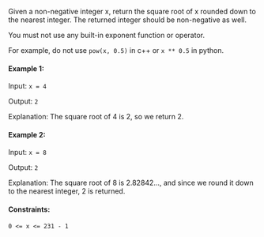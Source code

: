 Given a non-negative integer x, return the square root of x rounded down to the nearest integer. The returned integer should be non-negative as well.

You must not use any built-in exponent function or operator.

For example, do not use `pow(x, 0.5)` in c++ or `x ** 0.5` in python.


#### Example 1:

Input: `x = 4`

Output: `2`

Explanation: The square root of 4 is 2, so we return 2.


#### Example 2:

Input: `x = 8`

Output: `2`

Explanation: The square root of 8 is 2.82842..., and since we round it down to the nearest integer, 2 is returned.


#### Constraints:

`0 <= x <= 231 - 1`

